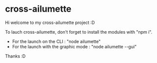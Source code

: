 # cross-ailumette

Hi welcome to my cross-ailumette project :D 

To lauch cross-ailumette, don't forget to install the modules with "npm i".

- For the launch on the CLI : "node ailumette"
- For the launch with the graphic mode : "node ailumette --gui"

Thanks :D
